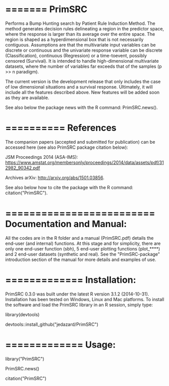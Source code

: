 =======
PrimSRC
=======
Performs a Bump Hunting search by Patient Rule Induction Method. The method generates decision
rules delineating a region in the predictor space, where the response is larger than its average
over the entire space. The region is shaped as a hyperdimensional box that is not necessarily contiguous.
Assumptions are that the multivariate input variables can be discrete or continuous and the
univariate response variable can be discrete (Classification), continuous (Regression) or a time-toevent,
possibly censored (Survival). It is intended to handle high-dimensional multivariate datasets,
where the number of variables far exceeds that of the samples (p >> n paradigm).

The current version is the development release that only includes the case of low dimensional
situations and a survival response. Ultimately, it will include all the features described above. New
features will be added soon as they are available.

See also below the package news with the R command: PrimSRC.news().

==========
References
==========
The companion papers (accepted and submitted for publication) can be accessed here (see also PrimSRC package citation below):

JSM Proceedings 2014 (ASA-IMS): https://www.amstat.org/membersonly/proceedings/2014/data/assets/pdf/312982_90342.pdf

Archives arXiv: http://arxiv.org/abs/1501.03856.

See also below how to cite the package with the R command: citation("PrimSRC").

=========================
Documentation and Manual: 
=========================
All the codes are in the R folder and a manual (PrimSRC.pdf) details the end-user (and internal) functions. At this stage and for simplicity, there are only one end-user function (sbh), 5 end-user plotting functions (plot_****) and 2 end-user datasets (synthetic and real). See the "PrimSRC-package" introduction section of the manual for more details and examples of use.

=============
Installation: 
=============
PrimSRC 0.3.0 was built under the latest R version 3.1.2 (2014-10-31).
Installation has been tested on Windows, Linux and Mac platforms.
To install the software and load the PrimSRC library in an R session, simply type:

library(devtools)

devtools::install_github("jedazard/PrimSRC")

=============
Usage: 
=============
library("PrimSRC")

PrimSRC.news()

citation("PrimSRC")
